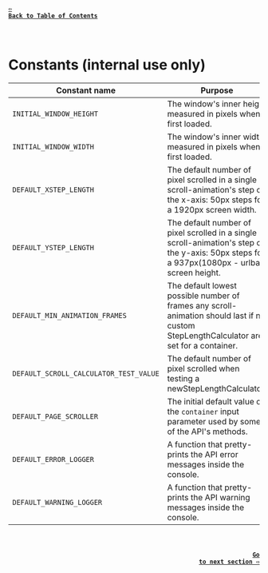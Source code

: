 #### <a href = "https://github.com/CristianDavideConte/universalSmoothScroll#table-of-contents"><code>&#8678; Back to Table of Contents</code></a>
<br/>

# Constants (internal use only)
Constant name | Purpose
------------- | -------
`INITIAL_WINDOW_HEIGHT` | The window's inner height measured in pixels when first loaded.
`INITIAL_WINDOW_WIDTH` | The window's inner width measured in pixels when first loaded.
`DEFAULT_XSTEP_LENGTH` | The default number of pixel scrolled in a single scroll-animation's step on the x-axis: 50px steps for a 1920px screen width.
`DEFAULT_YSTEP_LENGTH` | The default number of pixel scrolled in a single scroll-animation's step on the y-axis: 50px steps for a 937px(1080px - urlbar) screen height.
`DEFAULT_MIN_ANIMATION_FRAMES` | The default lowest possible number of frames any scroll-animation should last if no custom StepLengthCalculator are set for a container.
`DEFAULT_SCROLL_CALCULATOR_TEST_VALUE` | The default number of pixel scrolled when testing a newStepLengthCalculator.
`DEFAULT_PAGE_SCROLLER` | The initial default value of the `container` input parameter used by some of the API's methods.
`DEFAULT_ERROR_LOGGER` | A function that pretty-prints the API error messages inside the console.
`DEFAULT_WARNING_LOGGER` | A function that pretty-prints the API warning messages inside the console.

<br/>

#### <p align="right"><a href = "./VariablesAbout.md"><code>Go to next section &#8680;</code></a></p>
